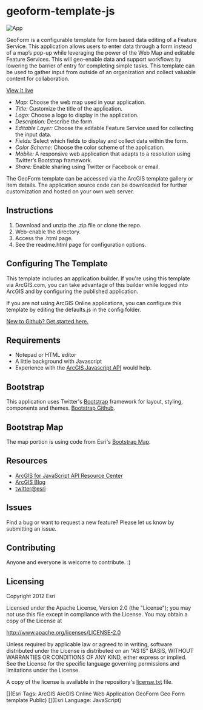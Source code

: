 # geoform-template-js

![App](http://driskull.github.io/geoform-template-js/images/item.png)

GeoForm is a configurable template for form based data editing of a Feature Service. This application allows users to enter data through a form instead of a map’s pop-up while leveraging the power of the Web Map and editable Feature Services. This will geo-enable data and support workflows by lowering the barrier of entry for completing simple tasks. This template can be used to  gather input from outside of an organization and collect valuable content for collaboration.

[View it live](http://driskull.github.io/geoform-template-js/)

* *Map:* Choose the web map used in your application.
* *Title:* Customize the title of the application.
* *Logo:* Choose a logo to display in the application.
* *Description:* Describe the form.
* *Editable Layer:* Choose the editable Feature Service used for collecting the input data.
* *Fields:* Select which fields to display and collect data within the form.
* *Color Scheme:* Choose the color scheme of the application.
* *Mobile:* A responsive web application that adapts to a resolution using Twitter’s Bootstrap framework.
* *Share:* Enable sharing using Twitter or Facebook or email.

The GeoForm template can be accessed via the ArcGIS template gallery or item details. The application source code can be downloaded for further customization and hosted on your own web server.

## Instructions

1. Download and unzip the .zip file or clone the repo.
2. Web-enable the directory.
3. Access the .html page.
4. See the readme.html page for configuration options.

## Configuring The Template
This template includes an application builder. If you're using this template via ArcGIS.com, you can take advantage of this builder while logged into ArcGIS and by configuring the published application.

If you are not using ArcGIS Online applications, you can configure this template by editing the defaults.js in the config folder.

 [New to Github? Get started here.](https://github.com/)

## Requirements

* Notepad or HTML editor
* A little background with Javascript
* Experience with the [ArcGIS Javascript API](http://www.esri.com/) would help.

## Bootstrap

This application uses Twitter's [Bootstrap](http://getbootstrap.com/) framework for layout, styling, components and themes. [Bootstrap Github](https://github.com/twbs/bootstrap).

## Bootstrap Map

The map portion is using code from Esri's [Bootstrap Map](https://github.com/Esri/bootstrap-map-js).

## Resources

* [ArcGIS for JavaScript API Resource Center](http://help.arcgis.com/en/webapi/javascript/arcgis/index.html)
* [ArcGIS Blog](http://blogs.esri.com/esri/arcgis/)
* [twitter@esri](http://twitter.com/esri)

## Issues

Find a bug or want to request a new feature?  Please let us know by submitting an issue.

## Contributing

Anyone and everyone is welcome to contribute. :)

## Licensing
Copyright 2012 Esri

Licensed under the Apache License, Version 2.0 (the "License");
you may not use this file except in compliance with the License.
You may obtain a copy of the License at

   http://www.apache.org/licenses/LICENSE-2.0

Unless required by applicable law or agreed to in writing, software
distributed under the License is distributed on an "AS IS" BASIS,
WITHOUT WARRANTIES OR CONDITIONS OF ANY KIND, either express or implied.
See the License for the specific language governing permissions and
limitations under the License.

A copy of the license is available in the repository's [license.txt](https://raw.github.com/driskull/geoform-template-js/master/license.txt) file.

[](Esri Tags: ArcGIS ArcGIS Online Web Application GeoForm Geo Form template Public)
[](Esri Language: JavaScript)
